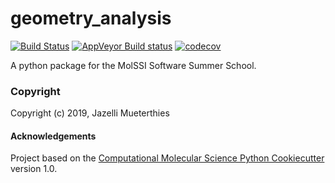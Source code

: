 geometry_analysis
==============================
[//]: # (Badges)
[![Build Status](https://travis-ci.org/jazellim/geometry_analysis.svg?branch=master)](https://travis-ci.org/jazellim/geometry_analysis)
[![AppVeyor Build status](https://ci.appveyor.com/api/projects/status/REPLACE_WITH_APPVEYOR_LINK/branch/master?svg=true)](https://ci.appveyor.com/project/REPLACE_WITH_OWNER_ACCOUNT/geometry_analysis/branch/master)
[![codecov](https://codecov.io/gh/jazellim/geometry_analysis/branch/master/graph/badge.svg)](https://codecov.io/gh/jazellim/geometry_analysis)

A python package for the MolSSI Software Summer School.

### Copyright

Copyright (c) 2019, Jazelli Mueterthies


#### Acknowledgements

Project based on the
[Computational Molecular Science Python Cookiecutter](https://github.com/molssi/cookiecutter-cms) version 1.0.
